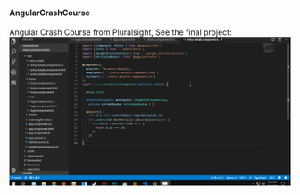 #### AngularCrashCourse
Angular Crash Course from Pluralsight, See the final project:
![FinalProject](https://github.com/ferjesusjs8/AngularCrashCourse/blob/master/Support%20Material/FinalProject/Pluralsight_AngularCrashCourse.gif)
